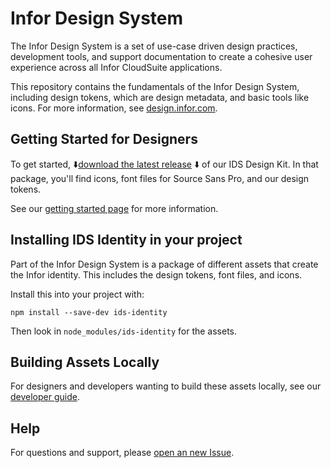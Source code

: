 # Infor Design System

The Infor Design System is a set of use-case driven design practices, development tools, and support documentation to create a cohesive user experience across all Infor CloudSuite applications.

This repository contains the fundamentals of the Infor Design System, including design tokens, which are design metadata, and basic tools like icons. For more information, see [design.infor.com](https://design.infor.com).

## Getting Started for Designers

To get started, :arrow_down:[download the latest release](https://github.com/infor-design/design-system/releases/latest) :arrow_down: of our IDS Design Kit. In that package, you'll find icons, font files for Source Sans Pro, and our design tokens.

See our [getting started page](https://design.infor.com/guidelines/getting-started-designers) for more information.

## Installing IDS Identity in your project

Part of the Infor Design System is a package of different assets that create the Infor identity. This includes the design tokens, font files, and icons.

Install this into your project with:

```shell
npm install --save-dev ids-identity
```

Then look in `node_modules/ids-identity` for the assets.

## Building Assets Locally

For designers and developers wanting to build these assets locally, see our [developer guide](docs/DEVELOP.md).

## Help

For questions and support, please [open an new Issue](https://github.com/infor-design/design-system/issues/new?template=support.md&title=[Support]).
